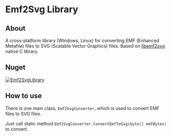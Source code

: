 ﻿# Emf2Svg Library

## About

A cross-platform library (Windows, Linux) for converting EMF (Enhanced Metafile) files to SVG (Scalable Vector Graphics)
files.
Based on [libemf2svg](https://github.com/metanorma/libemf2svg) native C library.

## Nuget

[![Emf2SvgLibrary](https://img.shields.io/nuget/v/Emf2SvgLibrary?label=Emf2Svg%20Library&logoColor=white)](https://www.nuget.org/packages/Emf2SvgLibrary)

## How to use

There is one main class, `Emf2SvgConverter`, which is used to convert EMF files to SVG files.

Just call static method `Emf2SvgConverter.ConvertEmfToSvg(byte[] emfBytes)` to convert.